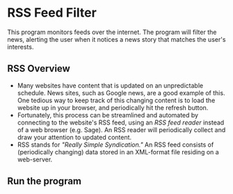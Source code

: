 # RSS Feed Filter
This program monitors feeds over the internet. The program will filter the news, alerting the user when it notices a news
story that matches the user's interests.

## RSS Overview
* Many websites have content that is updated on an unpredictable schedule. News sites, such as Google news, are a good
example of this. One tedious way to keep track of this changing content is to load the website up in your browser, and
periodically hit the refresh button.
* Fortunately, this process can be streamlined and automated by connecting to the website's RSS feed, using an *RSS feed
reader* instead of a web browser (e.g. Sage). An RSS reader will periodically collect and draw your attention to updated
content.
* RSS stands for *"Really Simple Syndication."* An RSS feed consists of (periodically changing) data stored in an XML-format
file residing on a web-server.

## Run the program